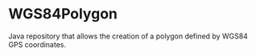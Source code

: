 # WGS84Polygon
Java repository that allows the creation of a polygon defined by WGS84 GPS coordinates.

